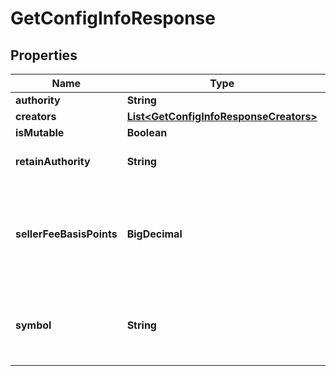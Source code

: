 

# GetConfigInfoResponse


## Properties

Name | Type | Description | Notes
------------ | ------------- | ------------- | -------------
**authority** | **String** |  |  [optional]
**creators** | [**List&lt;GetConfigInfoResponseCreators&gt;**](GetConfigInfoResponseCreators.md) |  |  [optional]
**isMutable** | **Boolean** |  |  [optional]
**retainAuthority** | **String** | A public key address |  [optional]
**sellerFeeBasisPoints** | **BigDecimal** | The fee of each sale the creators receive. 100 basis points &#x3D; 1% |  [optional]
**symbol** | **String** | The symbol of the candy machine NFT colletion |  [optional]



